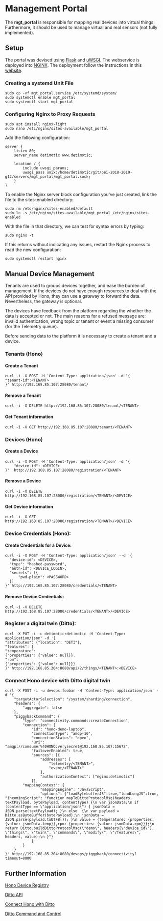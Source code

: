 # Management Portal

The **mgt_portal** is responsible for mapping real devices into virtual things.
Furthermore, it should be used to manage virtual and real sensors (not fully implemented).

## Setup

The portal was devised using [Flask](http://flask.pocoo.org/) and [uWSGI](https://uwsgi-docs.readthedocs.io/en/latest/).
The webservice is deployed into [NGINX](https://www.nginx.com/).
The deployment follow the instructions in this [website](https://www.digitalocean.com/community/tutorials/how-to-serve-flask-applications-with-uswgi-and-nginx-on-ubuntu-18-04).

### Creating a systemd Unit File

```console
sudo cp -vf mgt_portal.service /etc/systemd/system/
sudo systemctl enable mgt_portal
sudo systemctl start mgt_portal
```

### Configuring Nginx to Proxy Requests

```console
sudo apt install nginx-light
sudo nano /etc/nginx/sites-available/mgt_portal
```

Add the following configuration:

```text
server {
    listen 80;
    server_name detimotic www.detimotic;

    location / {
        include uwsgi_params;
        uwsgi_pass unix:/home/detimotic/git/pei-2018-2019-g12/servers/mgt_portal/mgt_portal.sock;
    }
}
```

To enable the Nginx server block configuration you've just created, link the file to the sites-enabled directory:

```console
sudo rm /etc/nginx/sites-enabled/default
sudo ln -s /etc/nginx/sites-available/mgt_portal /etc/nginx/sites-enabled
```

With the file in that directory, we can test for syntax errors by typing:

```console
sudo nginx -t
```

If this returns without indicating any issues, restart the Nginx process to read the new configuration:

```console
sudo systemctl restart nginx
```

## Manual Device Management

Tenants are used to groups devices together, and ease the burden of management.
If the devices do not have enough resources to deal with the API provided by Hono,
they can use a gateway to forward the data.
Nevertheless, the gateway is optional.

The devices have feedback from the platform regarding the whether the data is 
accepted or not. The main reasons for a refused message are: invalid authentication,
wrong topic or tenant or event a missing consumer (for the Telemetry queue).

Before sending data to the platform it is necessary to create a tenant and a device.

### Tenants (Hono)

#### Create a Tenant

```conole
curl -i -X POST -H 'Content-Type: application/json' -d '{
"tenant-id":<TENANT>
}' http://192.168.85.107:28080/tenant/
```

#### Remove a Tenant

```conole
curl -i -X DELETE http://192.168.85.107:28080/tenant/<TENANT>
```

#### Get Tenant information

```conole
curl -i -X GET http://192.168.85.107:28080/tenant/<TENANT>
```

### Devices (Hono)

#### Create a Device

```conole
curl -i -X POST -H 'Content-Type: application/json' -d '{
    "device-id": <DEVICE>
}'  http://192.168.85.107:28080/registration/<TENANT>
```

#### Remove a Device

```conole
curl -i -X DELETE http://192.168.85.107:28080/registration/<TENANT>/<DEVICE>
```

#### Get Device information

```conole
curl -i -X GET http://192.168.85.107:28080/registration/<TENANT>/<DEVICE>
```

### Device Credentials (Hono):

#### Create Credentials for a Device:

```console
curl -i -X POST -H 'Content-Type: application/json' --d '{
  "device-id": <DEVICE>,
  "type": "hashed-password",
  "auth-id": <DEVICE_LOGIN>,
  "secrets": [{
      "pwd-plain": <PASSWORD>
  }]
}' http://192.168.85.107:28080/credentials/<TENANT>
```

#### Remove Device Credentials:

```console
curl -i -X DELETE http://192.168.85.107:28080/credentials/<TENANT>/<DEVICE>
```

### Register a digital twin (Ditto):

```console
curl -X PUT -i -u detimotic:detimotic -H 'Content-Type: application/json' -d '{
"attributes": {"location": "DETI"},
"features": {
"temperature": 
{"properties": {"value": null}},
"rpm": 
{"properties": {"value": null}}}
}' http://192.168.85.204:8080/api/2/things/<TENANT>:<DEVICE>
```

### Connect Hono device with Ditto digital twin

```console
curl -X POST -i -u devops:foobar -H 'Content-Type: application/json' -d '{
    "targetActorSelection": "/system/sharding/connection",
    "headers": {
        "aggregate": false
    },
    "piggybackCommand": {
        "type": "connectivity.commands:createConnection",
        "connection": {
            "id": "hono-demo-laptop",
            "connectionType": "amqp-10",
            "connectionStatus": "open",
            "uri": "amqp://consumer%40HONO:verysecret@192.168.85.107:15672",
            "failoverEnabled": true,
            "sources": [{
                "addresses": [
                    "telemetry/<TENANT>",
                    "event/<TENANT>"
                ],
                "authorizationContext": ["nginx:detimotic"]
            }],
        "mappingContext": {
                "mappingEngine": "JavaScript",
                "options": {"loadBytebufferJS":true,"loadLongJS":true,
"incomingScript": "function mapToDittoProtocolMsg(headers, textPayload, bytePayload, contentType) {\n var jsonData;\n if (contentType == \"application/json\") { jsonData = JSON.parse(textPayload); }\n else  {\n var payload = Ditto.asByteBuffer(bytePayload);\n jsonData = JSON.parse(payload.toUTF8()); }\n value = {temperature: {properties: {value: jsonData.temp}},rpm: {properties: {value: jsonData.rpm}}};\n return Ditto.buildDittoProtocolMsg(\"demo\", headers[\"device_id\"], \"things\", \"twin\", \"commands\", \"modify\", \"/features\", headers, value);\n }"}
            }
        }
    }
}' http://192.168.85.204:8080/devops/piggyback/connectivity?timeout=8000
```

## Further Information

[Hono Device Registry](https://www.eclipse.org/hono/user-guide/device-registry/)

[Ditto API](https://www.eclipse.org/ditto/http-api-doc.html)

[Connect Hono with Ditto](https://www.eclipse.org/ditto/2018-05-02-connecting-ditto-hono.html)

[Ditto Command and Control](https://www.eclipse.org/ditto/2018-12-05-example-command-and-control.html)
